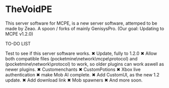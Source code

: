# TheVoidPE
This server software for MCPE, is a new server software, attemped to be made by Zeao. A spoon / forks of mainly GenisysPro. (Our goal: Updating to MCPE v1.2.0)


TO-DO LIST

Test to see if this server software works. ✖
Update, fully to 1.2.0 ✖
Allow both compatible files (pocketmine\network\mcpe\protocol) and (pocketmine\network\protocol) to work, so older plugins can work aswell as newer plugins. ✖
Customenchants ✖
CustomPotions ✖
Xbox live authentication ✖
make Mob AI complete. ✖
Add CustomUI, as the new 1.2 update. ✖
Add download link ✖
Mob spawners ✖
And more soon.
